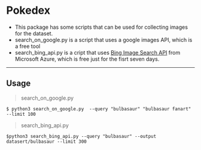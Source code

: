 # Pokedex

- This package has some scripts that can be used for collecting images for the dataset.
- search_on_google.py is a script that uses a google images API, which is a free tool
- search_bing_api.py is a cript that uses [Bing Image Search API](https://azure.microsoft.com/en-us/try/cognitive-services/?api=bing-image-search-api) from Microsoft Azure, which is free just for the fisrt seven days.
---

## Usage

> search_on_google.py
```shell
$ python3 search_on_google.py  --query "bulbasaur" "bulbasaur fanart" --limit 100
```

> search_bing_api.py
```shell
$python3 search_bing_api.py --query "bulbasaur" --output datasert/bulbasaur --limit 300
```


